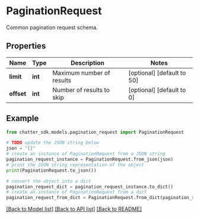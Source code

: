 # PaginationRequest

Common pagination request schema.

## Properties

Name | Type | Description | Notes
------------ | ------------- | ------------- | -------------
**limit** | **int** | Maximum number of results | [optional] [default to 50]
**offset** | **int** | Number of results to skip | [optional] [default to 0]

## Example

```python
from chatter_sdk.models.pagination_request import PaginationRequest

# TODO update the JSON string below
json = "{}"
# create an instance of PaginationRequest from a JSON string
pagination_request_instance = PaginationRequest.from_json(json)
# print the JSON string representation of the object
print(PaginationRequest.to_json())

# convert the object into a dict
pagination_request_dict = pagination_request_instance.to_dict()
# create an instance of PaginationRequest from a dict
pagination_request_from_dict = PaginationRequest.from_dict(pagination_request_dict)
```
[[Back to Model list]](../README.md#documentation-for-models) [[Back to API list]](../README.md#documentation-for-api-endpoints) [[Back to README]](../README.md)


